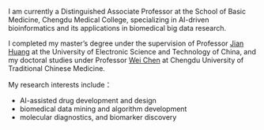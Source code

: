 I am currently a Distinguished Associate Professor at the School of Basic Medicine, Chengdu Medical College, specializing in AI-driven bioinformatics and its applications in biomedical big data research.

I completed my master’s degree under the supervision of Professor [Jian Huang](https://i.uestc.edu.cn/hlab/index.html) at the University of Electronic Science and Technology of China, and my doctoral studies under Professor [Wei Chen](https://researcher.rjmart.cn/10060/51CFF49A085962EF) at Chengdu University of Traditional Chinese Medicine.

My research interests include：
- AI-assisted drug development and design
- biomedical data mining and algorithm development
-  molecular diagnostics, and biomarker discovery
